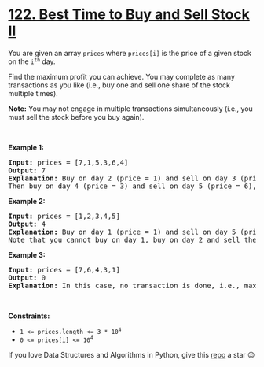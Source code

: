 # [122. Best Time to Buy and Sell Stock II][title]

<p>You are given an array <code>prices</code> where <code>prices[i]</code> is the price of a given stock on the <code>i<sup>th</sup></code> day.</p>
<p>Find the maximum profit you can achieve. You may complete as many transactions as you like (i.e., buy one and sell one share of the stock multiple times).</p>
<p><strong>Note:</strong> You may not engage in multiple transactions simultaneously (i.e., you must sell the stock before you buy again).</p>
<p> </p>
<p><strong>Example 1:</strong></p>
<pre><strong>Input:</strong> prices = [7,1,5,3,6,4]
<strong>Output:</strong> 7
<strong>Explanation:</strong> Buy on day 2 (price = 1) and sell on day 3 (price = 5), profit = 5-1 = 4.
Then buy on day 4 (price = 3) and sell on day 5 (price = 6), profit = 6-3 = 3.
</pre>
<p><strong>Example 2:</strong></p>
<pre><strong>Input:</strong> prices = [1,2,3,4,5]
<strong>Output:</strong> 4
<strong>Explanation:</strong> Buy on day 1 (price = 1) and sell on day 5 (price = 5), profit = 5-1 = 4.
Note that you cannot buy on day 1, buy on day 2 and sell them later, as you are engaging multiple transactions at the same time. You must sell before buying again.
</pre>
<p><strong>Example 3:</strong></p>
<pre><strong>Input:</strong> prices = [7,6,4,3,1]
<strong>Output:</strong> 0
<strong>Explanation:</strong> In this case, no transaction is done, i.e., max profit = 0.
</pre>
<p> </p>
<p><strong>Constraints:</strong></p>
<ul>
<li><code>1 &lt;= prices.length &lt;= 3 * 10<sup>4</sup></code></li>
<li><code>0 &lt;= prices[i] &lt;= 10<sup>4</sup></code></li>
</ul>


If you love Data Structures and Algorithms in Python, give this [repo][me] a star :wink:

[title]: https://leetcode.com/problems/best-time-to-buy-and-sell-stock-ii
[me]: https://github.com/bumblebee211196/awesome-python-leetcode